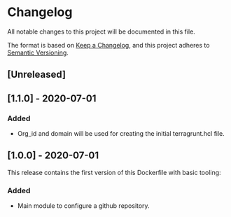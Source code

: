 # Changelog

All notable changes to this project will be documented in this file.

The format is based on [Keep a Changelog](https://keepachangelog.com/en/1.0.0/),
and this project adheres to [Semantic Versioning](https://semver.org/spec/v2.0.0.html).

## [Unreleased]

## [1.1.0] - 2020-07-01

### Added

* Org_id and domain will be used for creating the initial terragrunt.hcl file.

## [1.0.0] - 2020-07-01

This release contains the first version of this Dockerfile with basic tooling:

### Added

* Main module to configure a github repository.
